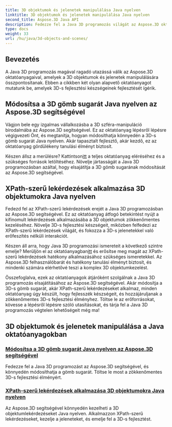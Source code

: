 ```yaml
---
title: 3D objektumok és jelenetek manipulálása Java nyelven
linktitle: 3D objektumok és jelenetek manipulálása Java nyelven
second_title: Aspose.3D Java API
description: Fedezze fel a Java 3D programozás világát az Aspose.3D oktatóanyagokkal. Tanulja meg a gömb sugarát módosítani, és könnyedén alkalmazzon XPath-szerű lekérdezéseket a zökkenőmentes 3D fejlesztés érdekében.
type: docs
weight: 33
url: /hu/java/3d-objects-and-scenes/
---
```

## Bevezetés

A Java 3D programozás magával ragadó utazássá válik az Aspose.3D oktatóanyagaival, amelyek a 3D objektumok és jelenetek manipulálására összpontosítanak. Ebben a cikkben két olyan alapvető oktatóanyagot mutatunk be, amelyek 3D-s fejlesztési készségeinek fejlesztését ígérik.

## Módosítsa a 3D gömb sugarát Java nyelven az Aspose.3D segítségével
Vágjon bele egy izgalmas vállalkozásba a 3D szféra-manipuláció birodalmába az Aspose.3D segítségével. Ez az oktatóanyag lépésről lépésre végigvezeti Önt, és megtanítja, hogyan módosíthatja könnyedén a 3D-s gömb sugarát Java nyelven. Akár tapasztalt fejlesztő, akár kezdő, ez az oktatóanyag gördülékeny tanulási élményt biztosít.

 Készen állsz a merülésre? Kattintson[itt](./modify-sphere-radius/) a teljes oktatóanyag eléréséhez és a szükséges források letöltéséhez. Növelje jártasságát a Java 3D programozásban azáltal, hogy elsajátítja a 3D gömb sugarának módosítását az Aspose.3D segítségével.

## XPath-szerű lekérdezések alkalmazása 3D objektumokra Java nyelven
Fedezd fel az XPath-szerű lekérdezések erejét a Java 3D programozásban az Aspose.3D segítségével. Ez az oktatóanyag átfogó betekintést nyújt a kifinomult lekérdezések alkalmazásába a 3D objektumok zökkenőmentes kezeléséhez. Növelje 3D-s fejlesztési készségeit, miközben felfedezi az XPath-szerű lekérdezések világát, és fokozza a 3D-s jelenetekkel való erőfeszítés nélküli interakciót.

 Készen áll arra, hogy Java 3D programozási ismereteit a következő szintre emelje? Merüljön el az oktatóanyagban[itt](./xpath-like-object-queries/) és erősítse meg magát az XPath-szerű lekérdezések hatékony alkalmazásához szükséges ismeretekkel. Az Aspose.3D felhasználóbarát és hatékony tanulási élményt biztosít, és mindenki számára elérhetővé teszi a komplex 3D objektumkezelést.

Összefoglalva, ezek az oktatóanyagok átjáróként szolgálnak a Java 3D programozás elsajátításához az Aspose.3D segítségével. Akár módosítja a 3D-s gömb sugarát, akár XPath-szerű lekérdezéseket alkalmaz, minden oktatóanyag úgy készült, hogy fejlesszék készségeit, és hozzájáruljanak a zökkenőmentes 3D-s fejlesztési élményhez. Töltse le az erőforrásokat, kövesse a lépésről lépésre szóló utasításokat, és tárja fel a Java 3D programozás végtelen lehetőségeit még ma!
## 3D objektumok és jelenetek manipulálása a Java oktatóanyagokban
### [Módosítsa a 3D gömb sugarát Java nyelven az Aspose.3D segítségével](./modify-sphere-radius/)
Fedezze fel a Java 3D programozást az Aspose.3D segítségével, és könnyedén módosíthatja a gömb sugarát. Töltse le most a zökkenőmentes 3D-s fejlesztési élményért.
### [XPath-szerű lekérdezések alkalmazása 3D objektumokra Java nyelven](./xpath-like-object-queries/)
Az Aspose.3D segítségével könnyedén kezelheti a 3D objektumlekérdezéseket Java nyelven. Alkalmazzon XPath-szerű lekérdezéseket, kezelje a jeleneteket, és emelje fel a 3D-s fejlesztést.